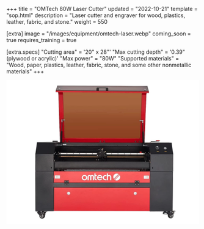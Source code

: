 +++
title = "OMTech 80W Laser Cutter"
updated = "2022-10-21"
template = "sop.html"
description = "Laser cutter and engraver for wood, plastics, leather, fabric, and stone."
weight = 550

[extra]
image = "/images/equipment/omtech-laser.webp"
coming_soon = true
requires_training = true

[extra.specs]
"Cutting area" = '20" x 28"'
"Max cutting depth" = '0.39" (plywood or acrylic)'
"Max power" = "80W"
"Supported materials" = "Wood, paper, plastics, leather, fabric, stone, and some other nonmetallic materials"
+++

![](/images/equipment/omtech-laser.webp)

